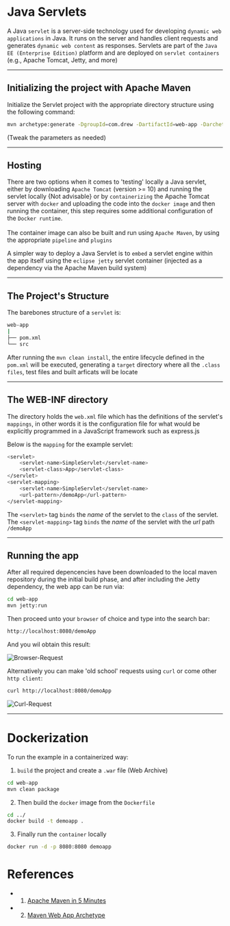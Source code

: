 # Java Servlets

A Java `servlet` is a server-side technology used for developing `dynamic web applications` in Java. It runs on the server and handles client requests and generates `dynamic web content` as responses. Servlets are part of the `Java EE (Enterprise Edition)` platform and are deployed on `servlet containers` (e.g., Apache Tomcat, Jetty, and more)

----

## Initializing the project with Apache Maven


Initialize the Servlet project with the appropriate directory structure using the following command: 

```bash
mvn archetype:generate -DgroupId=com.drew -DartifactId=web-app -DarchetypeArtifactId=maven-archetype-webapp -DinteractiveMode=false
```

(Tweak the parameters as needed)

----

## Hosting

There are two options when it comes to 'testing' locally a Java servlet, either by downloading `Apache Tomcat` (version >= 10) and running the servlet locally {Not advisable} or by `containerizing` the Apache Tomcat server with `docker` and uploading the code into the `docker image` and then running the container, this step requires some additional configuration of the `Docker runtime`.
<br>
<br>
The container image can also be built and run using `Apache Maven`, by using the appropriate `pipeline` and `plugins`

A simpler way to deploy a Java Servlet is to `embed` a servlet engine within the app itself using the `eclipse jetty` servlet container (injected as a dependency via the Apache Maven build system)

----

## The Project's Structure

The barebones structure of a `servlet` is:

```bash
web-app
|
├── pom.xml
└── src
```

After running the `mvn clean install`, the entire lifecycle defined in the `pom.xml` will be executed, generating a `target` directory where all the `.class files`, test files and built arficats will be locate

----

## The WEB-INF directory

The directory holds the `web.xml` file which has the definitions of the servlet's `mappings`, in other words it is the configuration file for what would be explicitly programmed in a JavaScript framework such as express.js

Below is the `mapping` for the example servlet:

```bash
<servlet>
    <servlet-name>SimpleServlet</servlet-name>
    <servlet-class>App</servlet-class>
</servlet>
<servlet-mapping>
    <servlet-name>SimpleServlet</servlet-name>
    <url-pattern>/demoApp</url-pattern>
</servlet-mapping>
```

The `<servlet>` tag `binds` the *name* of the servlet to the `class` of the servlet.
<br>
The `<servlet-mapping>` tag `binds` the *name* of the servlet with the *url* path `/demoApp`


----

## Running the app

After all required depencencies have been downloaded to the local maven repository during the initial
build phase, and after including the Jetty dependency, the web app can be run via:

```bash
cd web-app
mvn jetty:run
```

Then proceed unto your `browser` of choice and type into the search bar:

```bash
http://localhost:8080/demoApp
```

And you wil obtain this result:

![Browser-Request](./imgs/browser-demo.png)

Alternatively you can make 'old school' requests using `curl` or come other `http client`:

```bash
curl http://localhost:8080/demoApp
```

![Curl-Request](./imgs/curl-demo.png)


----

# Dockerization

To run the example in a containerized way:

1) `build` the project and create a `.war` file (Web Archive)

```bash
cd web-app
mvn clean package
```

2) Then build the `docker` image from the `Dockerfile`

```bash
cd ../
docker build -t demoapp .
```

3) Finally run the `container` locally

```bash
docker run -d -p 8080:8080 demoapp
```

# References

- 1) [Apache Maven in 5 Minutes](https://maven.apache.org/guides/getting-started/maven-in-five-minutes.html)
- 2) [Maven Web App Archetype](https://maven.apache.org/archetypes/maven-archetype-webapp/)
